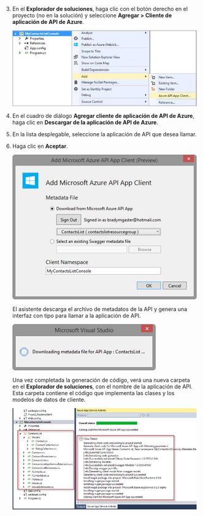 3. En el **Explorador de soluciones**, haga clic con el botón derecho en el proyecto (no en la solución) y seleccione **Agregar > Cliente de aplicación de API de Azure**. 

	![](./media/app-service-api-dotnet-add-generated-client/03-add-azure-api-client-v3.png)
	
3. En el cuadro de diálogo **Agregar cliente de aplicación de API de Azure**, haga clic en **Descargar de la aplicación de API de Azure**.

5. En la lista desplegable, seleccione la aplicación de API que desea llamar.

7. Haga clic en **Aceptar**.

	![Pantalla de generación](./media/app-service-api-dotnet-add-generated-client/04-select-the-api-v3.png)

	El asistente descarga el archivo de metadatos de la API y genera una interfaz con tipo para llamar a la aplicación de API.

	![Generación en curso](./media/app-service-api-dotnet-add-generated-client/05-metadata-downloading-v3.png)

	Una vez completada la generación de código, verá una nueva carpeta en el **Explorador de soluciones**, con el nombre de la aplicación de API. Esta carpeta contiene el código que implementa las clases y los modelos de datos de cliente.

	![Generación completa](./media/app-service-api-dotnet-add-generated-client/06-code-gen-output-v3.png)

<!---HONumber=Oct15_HO3-->